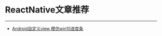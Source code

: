 
# ReactNative文章推荐
-------------------------------

* [Android自定义view 模仿win10进度条](http://mp.weixin.qq.com/s?__biz=MzAxMTI4MTkwNQ==&mid=2650821089&idx=1&sn=7b6250634e3f44d1cdc0920c9e2f5874&chksm=80b7857fb7c00c6974899c6d4ce8fafe11abe03d3bbea1d62656e00ea30851c5d990f20ce287&scene=1&srcid=0920ozRp3VZ4vEGnj2pyBUfN#rd 'lihongjiang')
